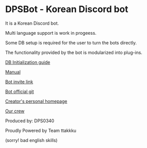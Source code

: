 # DPSBot - Korean Discord bot

It is a Korean Discord bot.

Multi language support is work in progeess.

Some DB setup is required for the user to turn the bots directly.

The functionality provided by the bot is modularized into plug-ins.

[DB Initialization guide](db-init.md)

[Manual](manual.md)

[Bot invite link](https://discordbots.org/bot/523785272693882880)

[Bot official git](https://github.com/DPS0340/DPSBot)

[Creator's personal homepage](https://dps0340.xyz)

[Our crew](http://ttakkku.tk/)

Produced by: DPS0340

Proudly Powered by Team ttakkku

(sorry! bad english skills)
